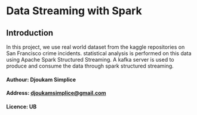 # Data Streaming with Spark

## Introduction

In this project, we use real world dataset from the kaggle repositories on San Francisco crime incidents. 
statistical analysis is performed on this data using Apache Spark Structured Streaming.
A kafka server is used to produce and consume the data through spark structured streaming.

#### Authour: Djoukam Simplice
#### Address: djoukamsimplice@gmail.com
#### Licence: UB 
